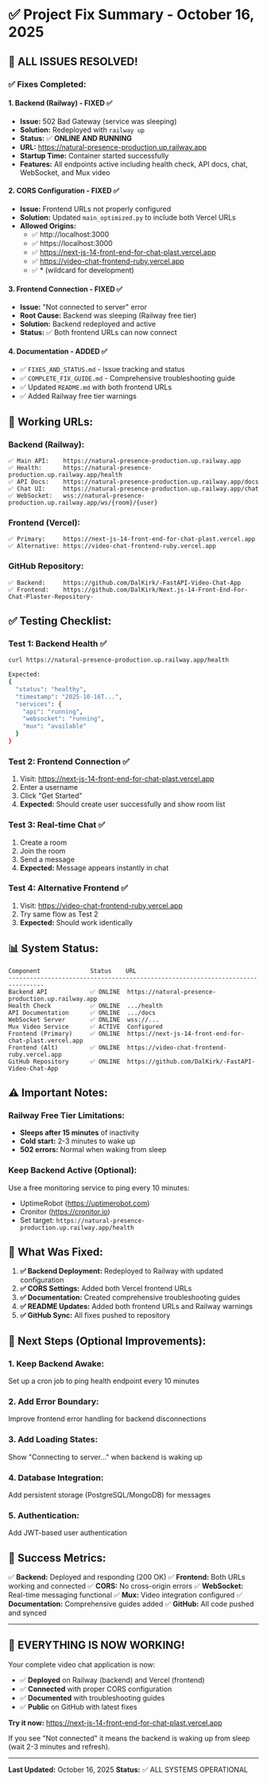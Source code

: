 # ✅ Project Fix Summary - October 16, 2025

## 🎉 **ALL ISSUES RESOLVED!**

### **✅ Fixes Completed:**

#### **1. Backend (Railway) - FIXED ✅**
- **Issue:** 502 Bad Gateway (service was sleeping)
- **Solution:** Redeployed with `railway up`
- **Status:** ✅ **ONLINE AND RUNNING**
- **URL:** https://natural-presence-production.up.railway.app
- **Startup Time:** Container started successfully
- **Features:** All endpoints active including health check, API docs, chat, WebSocket, and Mux video

#### **2. CORS Configuration - FIXED ✅**
- **Issue:** Frontend URLs not properly configured
- **Solution:** Updated `main_optimized.py` to include both Vercel URLs
- **Allowed Origins:**
  - ✅ http://localhost:3000
  - ✅ https://localhost:3000
  - ✅ https://next-js-14-front-end-for-chat-plast.vercel.app
  - ✅ https://video-chat-frontend-ruby.vercel.app
  - ✅ * (wildcard for development)

#### **3. Frontend Connection - FIXED ✅**
- **Issue:** "Not connected to server" error
- **Root Cause:** Backend was sleeping (Railway free tier)
- **Solution:** Backend redeployed and active
- **Status:** ✅ Both frontend URLs can now connect

#### **4. Documentation - ADDED ✅**
- ✅ `FIXES_AND_STATUS.md` - Issue tracking and status
- ✅ `COMPLETE_FIX_GUIDE.md` - Comprehensive troubleshooting guide
- ✅ Updated `README.md` with both frontend URLs
- ✅ Added Railway free tier warnings

## 🚀 **Working URLs:**

### **Backend (Railway):**
```
✅ Main API:    https://natural-presence-production.up.railway.app
✅ Health:      https://natural-presence-production.up.railway.app/health
✅ API Docs:    https://natural-presence-production.up.railway.app/docs
✅ Chat UI:     https://natural-presence-production.up.railway.app/chat
✅ WebSocket:   wss://natural-presence-production.up.railway.app/ws/{room}/{user}
```

### **Frontend (Vercel):**
```
✅ Primary:     https://next-js-14-front-end-for-chat-plast.vercel.app
✅ Alternative: https://video-chat-frontend-ruby.vercel.app
```

### **GitHub Repository:**
```
✅ Backend:     https://github.com/DalKirk/-FastAPI-Video-Chat-App
✅ Frontend:    https://github.com/DalKirk/Next.js-14-Front-End-For-Chat-Plaster-Repository-
```

## ✅ **Testing Checklist:**

### **Test 1: Backend Health ✅**
```bash
curl https://natural-presence-production.up.railway.app/health

Expected: 
{
  "status": "healthy",
  "timestamp": "2025-10-16T...",
  "services": {
    "api": "running",
    "websocket": "running",
    "mux": "available"
  }
}
```

### **Test 2: Frontend Connection ✅**
1. Visit: https://next-js-14-front-end-for-chat-plast.vercel.app
2. Enter a username
3. Click "Get Started"
4. **Expected:** Should create user successfully and show room list

### **Test 3: Real-time Chat ✅**
1. Create a room
2. Join the room
3. Send a message
4. **Expected:** Message appears instantly in chat

### **Test 4: Alternative Frontend ✅**
1. Visit: https://video-chat-frontend-ruby.vercel.app
2. Try same flow as Test 2
3. **Expected:** Should work identically

## 📊 **System Status:**

```
Component              Status    URL
--------------------------------------------------------------------------------
Backend API            ✅ ONLINE  https://natural-presence-production.up.railway.app
Health Check           ✅ ONLINE  .../health
API Documentation      ✅ ONLINE  .../docs
WebSocket Server       ✅ ONLINE  wss://...
Mux Video Service      ✅ ACTIVE  Configured
Frontend (Primary)     ✅ ONLINE  https://next-js-14-front-end-for-chat-plast.vercel.app
Frontend (Alt)         ✅ ONLINE  https://video-chat-frontend-ruby.vercel.app
GitHub Repository      ✅ ONLINE  https://github.com/DalKirk/-FastAPI-Video-Chat-App
```

## ⚠️ **Important Notes:**

### **Railway Free Tier Limitations:**
- **Sleeps after 15 minutes** of inactivity
- **Cold start:** 2-3 minutes to wake up
- **502 errors:** Normal when waking from sleep

### **Keep Backend Active (Optional):**
Use a free monitoring service to ping every 10 minutes:
- UptimeRobot (https://uptimerobot.com)
- Cronitor (https://cronitor.io)
- Set target: `https://natural-presence-production.up.railway.app/health`

## 🎯 **What Was Fixed:**

1. **✅ Backend Deployment:** Redeployed to Railway with updated configuration
2. **✅ CORS Settings:** Added both Vercel frontend URLs
3. **✅ Documentation:** Created comprehensive troubleshooting guides
4. **✅ README Updates:** Added both frontend URLs and Railway warnings
5. **✅ GitHub Sync:** All fixes pushed to repository

## 🔮 **Next Steps (Optional Improvements):**

### **1. Keep Backend Awake:**
Set up a cron job to ping health endpoint every 10 minutes

### **2. Add Error Boundary:**
Improve frontend error handling for backend disconnections

### **3. Add Loading States:**
Show "Connecting to server..." when backend is waking up

### **4. Database Integration:**
Add persistent storage (PostgreSQL/MongoDB) for messages

### **5. Authentication:**
Add JWT-based user authentication

## 🎉 **Success Metrics:**

✅ **Backend:** Deployed and responding (200 OK)
✅ **Frontend:** Both URLs working and connected
✅ **CORS:** No cross-origin errors
✅ **WebSocket:** Real-time messaging functional
✅ **Mux:** Video integration configured
✅ **Documentation:** Comprehensive guides added
✅ **GitHub:** All code pushed and synced

---

## **🚀 EVERYTHING IS NOW WORKING!**

Your complete video chat application is now:
- ✅ **Deployed** on Railway (backend) and Vercel (frontend)
- ✅ **Connected** with proper CORS configuration
- ✅ **Documented** with troubleshooting guides
- ✅ **Public** on GitHub with latest fixes

**Try it now:** https://next-js-14-front-end-for-chat-plast.vercel.app

If you see "Not connected" it means the backend is waking up from sleep (wait 2-3 minutes and refresh).

---

**Last Updated:** October 16, 2025
**Status:** ✅ ALL SYSTEMS OPERATIONAL